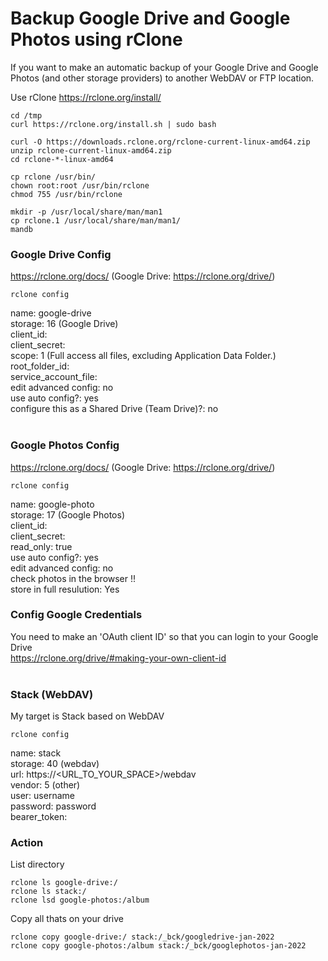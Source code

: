 # Backup Google Drive and Google Photos using rClone

If you want to make an automatic backup of your Google Drive and Google Photos (and other storage providers) to another WebDAV or FTP location.

Use rClone
  https://rclone.org/install/
  
  ```
  cd /tmp
  curl https://rclone.org/install.sh | sudo bash
  ```
  ```
  curl -O https://downloads.rclone.org/rclone-current-linux-amd64.zip
  unzip rclone-current-linux-amd64.zip
  cd rclone-*-linux-amd64
  ```
  ```
  cp rclone /usr/bin/
  chown root:root /usr/bin/rclone
  chmod 755 /usr/bin/rclone
  ```
  ```
  mkdir -p /usr/local/share/man/man1
  cp rclone.1 /usr/local/share/man/man1/
  mandb
  ```
  
### Google Drive Config ###
https://rclone.org/docs/ (Google Drive: https://rclone.org/drive/)<p>

  ```
  rclone config
  ```
  
  name:                 google-drive<br>
  storage:              16 (Google Drive)<br>
  client_id:            <empty><br>
  client_secret:        <empty><br>
  scope:                1 (Full access all files, excluding Application Data Folder.)<br>
  root_folder_id:       <empty><br>
  service_account_file: <empty><br>
  edit advanced config: no<br>
  use auto config?:     yes<br>
  configure this as a Shared Drive (Team Drive)?: no<br><br>

### Google Photos Config ###
https://rclone.org/docs/ (Google Drive: https://rclone.org/drive/)<p>

  ```
  rclone config
  ```
  
  name:                 google-photo<br>
  storage:              17 (Google Photos)<br>
  client_id:            <leeg><br>
  client_secret:        <leeg><br>
  read_only:            true<br>
  use auto config?:     yes<br>
  edit advanced config: no<br>
    check photos in the browser !!<br>
  store in full resulution: Yes<br>

  

### Config Google Credentials ###
  You need to make an 'OAuth client ID' so that you can login to your Google Drive<br>
  https://rclone.org/drive/#making-your-own-client-id<br><br>
  
### Stack (WebDAV) ###
  My target is Stack based on WebDAV<p>
  ```
  rclone config
  ```
  
  name:     stack<br>
  storage:  40 (webdav)<br>
  url:      https://<URL_TO_YOUR_SPACE>/webdav<br>
  vendor:   5 (other)<br>
  user:     username<br>
  password: password<br>
  bearer_token: <empty><br>
  
 
### Action ###
List directory<br>
  ```
  rclone ls google-drive:/
  rclone ls stack:/
  rclone lsd google-photos:/album
  ```
  
Copy all thats on your drive<br>
  ```
  rclone copy google-drive:/ stack:/_bck/googledrive-jan-2022
  rclone copy google-photos:/album stack:/_bck/googlephotos-jan-2022
  ```
